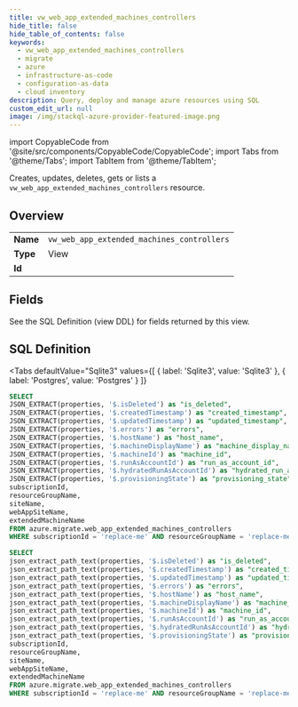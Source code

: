 ```yaml
--- 
title: vw_web_app_extended_machines_controllers
hide_title: false
hide_table_of_contents: false
keywords:
  - vw_web_app_extended_machines_controllers
  - migrate
  - azure
  - infrastructure-as-code
  - configuration-as-data
  - cloud inventory
description: Query, deploy and manage azure resources using SQL
custom_edit_url: null
image: /img/stackql-azure-provider-featured-image.png
---
```


import CopyableCode from '@site/src/components/CopyableCode/CopyableCode';
import Tabs from '@theme/Tabs';
import TabItem from '@theme/TabItem';

Creates, updates, deletes, gets or lists a <code>vw_web_app_extended_machines_controllers</code> resource.

## Overview
<table><tbody>
<tr><td><b>Name</b></td><td><code>vw_web_app_extended_machines_controllers</code></td></tr>
<tr><td><b>Type</b></td><td>View</td></tr>
<tr><td><b>Id</b></td><td><CopyableCode code="azure.migrate.vw_web_app_extended_machines_controllers" /></td></tr>
</tbody></table>

## Fields

See the SQL Definition (view DDL) for fields returned by this view.

## SQL Definition

<Tabs
defaultValue="Sqlite3"
values={[
{ label: 'Sqlite3', value: 'Sqlite3' },
{ label: 'Postgres', value: 'Postgres' }
]}
>
<TabItem value="Sqlite3">

```sql
SELECT
JSON_EXTRACT(properties, '$.isDeleted') as "is_deleted",
JSON_EXTRACT(properties, '$.createdTimestamp') as "created_timestamp",
JSON_EXTRACT(properties, '$.updatedTimestamp') as "updated_timestamp",
JSON_EXTRACT(properties, '$.errors') as "errors",
JSON_EXTRACT(properties, '$.hostName') as "host_name",
JSON_EXTRACT(properties, '$.machineDisplayName') as "machine_display_name",
JSON_EXTRACT(properties, '$.machineId') as "machine_id",
JSON_EXTRACT(properties, '$.runAsAccountId') as "run_as_account_id",
JSON_EXTRACT(properties, '$.hydratedRunAsAccountId') as "hydrated_run_as_account_id",
JSON_EXTRACT(properties, '$.provisioningState') as "provisioning_state",
subscriptionId,
resourceGroupName,
siteName,
webAppSiteName,
extendedMachineName
FROM azure.migrate.web_app_extended_machines_controllers
WHERE subscriptionId = 'replace-me' AND resourceGroupName = 'replace-me' AND siteName = 'replace-me' AND webAppSiteName = 'replace-me';
```

</TabItem>
<TabItem value="Postgres">

```sql
SELECT
json_extract_path_text(properties, '$.isDeleted') as "is_deleted",
json_extract_path_text(properties, '$.createdTimestamp') as "created_timestamp",
json_extract_path_text(properties, '$.updatedTimestamp') as "updated_timestamp",
json_extract_path_text(properties, '$.errors') as "errors",
json_extract_path_text(properties, '$.hostName') as "host_name",
json_extract_path_text(properties, '$.machineDisplayName') as "machine_display_name",
json_extract_path_text(properties, '$.machineId') as "machine_id",
json_extract_path_text(properties, '$.runAsAccountId') as "run_as_account_id",
json_extract_path_text(properties, '$.hydratedRunAsAccountId') as "hydrated_run_as_account_id",
json_extract_path_text(properties, '$.provisioningState') as "provisioning_state",
subscriptionId,
resourceGroupName,
siteName,
webAppSiteName,
extendedMachineName
FROM azure.migrate.web_app_extended_machines_controllers
WHERE subscriptionId = 'replace-me' AND resourceGroupName = 'replace-me' AND siteName = 'replace-me' AND webAppSiteName = 'replace-me';
```

</TabItem>
</Tabs>
